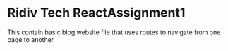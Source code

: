 # Ridiv Tech ReactAssignment1
 This contain basic blog website file that uses routes to navigate from one page to another
